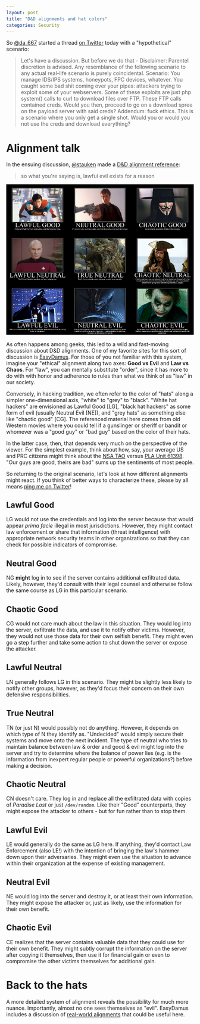 ```yaml
---
layout: post
title: "D&D alignments and hat colors"
categories: Security
---
```


So [@da_667](https://twitter.com/da_667) started a thread [on Twitter](https://twitter.com/da_667/status/576127675355541504) today with a "hypothetical" scenario:

> Let's have a discussion. But before we do that - Disclaimer: Parentel discretion is advised. Any resemblance of the following scenario to any actual real-life scenario is purely coincidental. Scenario: You manage IDS/IPS systems, honeypots, FPC devices, whatever. You caught some bad shit coming over your pipes: attackers trying to exploit some of your webservers. Some of these exploits are just php system() calls to curl to download files over FTP. These FTP calls contained creds. Would you then, proceed to go on a download spree on the payload server with said creds? Addendum: fuck ethics. This is a scenario where you only get a single shot. Would you or would you not use the creds and download everything?

# Alignment talk

In the ensuing discussion, [@stauken](https://twitter.com/stauken) made a [D&D alignment reference](https://twitter.com/stauken/status/576132190813057024):
> so what you're saying is, lawful evil exists for a reason

<img src="/assets/images/dnd-movies.jpg" alt="D&D alignments from movies" />

As often happens among geeks, this led to a wild and fast-moving discussion about D&D alignments. One of my favorite sites for this sort of discussion is [EasyDamus](http://www.easydamus.com/alignment.html). For those of you not familiar with this system, imagine your "ethical" alignment along two axes: **Good vs Evil** and **Law vs Chaos**. For "law", you can mentally substitute "order", since it has more to do with with honor and adherence to rules than what we think of as "law" in our society.

Conversely, in hacking tradition, we often refer to the color of "hats" along a simpler one-dimensional axis, "white" to "grey" to "black". "White hat hackers" are envisioned as Lawful Good [LG], "black hat hackers" as some form of evil (usually Neutral Evil [NE]), and "grey hats" as something else like "chaotic good" [CG]. The referenced material here comes from old Western movies where you could tell if a gunslinger or sheriff or bandit or whomever was a "good guy" or "bad guy" based on the color of their hats.

In the latter case, then, that depends very much on the perspective of the viewer. For the simplest example, think about how, say, your average US and PRC citizens might think about the [NSA TAO](http://en.wikipedia.org/wiki/Tailored_Access_Operations) versus [PLA Unit 61398](http://en.wikipedia.org/wiki/PLA_Unit_61398). "Our guys are good, theirs are bad" sums up the sentiments of most people.

So returning to the original scenario, let's look at how different alignments might react. If you think of better ways to characterize these, please by all means [ping me on Twitter](https://twitter.com/kylemaxwell)!

## Lawful Good

LG would not use the credentials and log into the server because that would appear _prima facie_ illegal in most jurisdictions. However, they might contact law enforcement or share that information (threat intelligence) with appropriate network security teams in other organizations so that they can check for possible indicators of compromise.

## Neutral Good

NG **might** log in to see if the server contains additional exfiltrated data. Likely, however, they'd consult with their legal counsel and otherwise follow the same course as LG in this particular scenario.

## Chaotic Good

CG would not care much about the law in this situation. They would log into the server, exfiltrate the data, and use it to notify other victims. However, they would not use those data for their own selfish benefit. They might even go a step further and take some action to shut down the server or expose the attacker.

## Lawful Neutral

LN generally follows LG in this scenario. They might be slightly less likely to notify other groups, however, as they'd focus their concern on their own defensive responsibilities.

## True Neutral

TN (or just N) would possibly not do anything. However, it depends on which type of N they identify as. "Undecided" would simply secure their systems and move onto the next incident. The type of neutral who tries to maintain balance between law & order and good & evil might log into the server and try to determine where the balance of power lies (e.g. is the information from inexpert regular people or powerful organizations?) before making a decision.

## Chaotic Neutral

CN doesn't care. They log in and replace all the exfiltrated data with copies of _Paradise Lost_ or just `/dev/random`. Like their "Good" counterparts, they might expose the attacker to others - but for fun rather than to stop them.

## Lawful Evil

LE would generally do the same as LG here. If anything, they'd contact Law Enforcement (also LE!) with the intention of bringing the law's hammer down upon their adversaries. They might even use the situation to advance within their organization at the expense of existing management.

## Neutral Evil

NE would log into the server and destroy it, or at least their own information. They might expose the attacker or, just as likely, use the information for their own benefit.

## Chaotic Evil

CE realizes that the server contains valuable data that they could use for their own benefit. They might subtly corrupt the information on the server after copying it themselves, then use it for financial gain or even to compromise the other victims themselves for additional gain.

# Back to the hats

A more detailed system of alignment reveals the possibility for much more nuance. Importantly, almost no one sees themselves as "evil". EasyDamus includes a discussion of [real-world alignments](http://www.easydamus.com/alignmentreal.html) that could be useful here.
